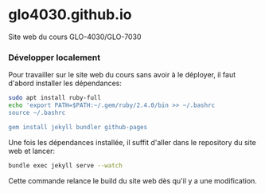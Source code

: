 # glo4030.github.io

Site web du cours GLO-4030/GLO-7030

### Développer localement

Pour travailler sur le site web du cours sans avoir à le déployer, il faut d'abord installer les dépendances:


``` bash
sudo apt install ruby-full
echo 'export PATH=$PATH:~/.gem/ruby/2.4.0/bin >> ~/.bashrc
source ~/.bashrc

gem install jekyll bundler github-pages
```

Une fois les dépendances installée, il suffit d'aller dans le repository du site web et lancer:

```bash
bundle exec jekyll serve --watch
```

Cette commande relance le build du site web dès qu'il y a une modification.
